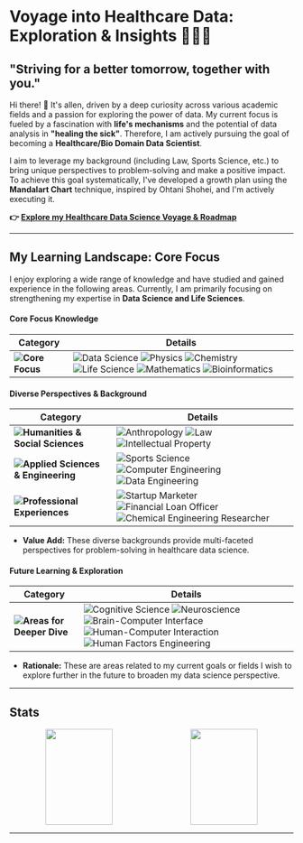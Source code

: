 # Voyage into Healthcare Data: Exploration & Insights 🧭🔬✨

## "Striving for a better tomorrow, together with you."

Hi there! 👋 It's allen, driven by a deep curiosity across various academic fields and a passion for exploring the power of data. My current focus is fueled by a fascination with **life's mechanisms** and the potential of data analysis in **"healing the sick"**. Therefore, I am actively pursuing the goal of becoming a **Healthcare/Bio Domain Data Scientist**.

I aim to leverage my background (including Law, Sports Science, etc.) to bring unique perspectives to problem-solving and make a positive impact. To achieve this goal systematically, I've developed a growth plan using the **Mandalart Chart** technique, inspired by Ohtani Shohei, and I'm actively executing it.

**👉 [Explore my Healthcare Data Science Voyage & Roadmap](https://github.com/allenkang92/healthcare-ds-growth-plan)**

---

## My Learning Landscape: Core Focus

I enjoy exploring a wide range of knowledge and have studied and gained experience in the following areas. Currently, I am primarily focusing on strengthening my expertise in **Data Science and Life Sciences**.

#### Core Focus Knowledge

| **Category** | **Details** |
|--------------|-------------|
| **![Core Focus](https://img.shields.io/badge/Core%20Focus-EAF4FB?style=flat-square)** | ![Data Science](https://img.shields.io/badge/Data%20Science-C1B3F2?style=flat-square) ![Physics](https://img.shields.io/badge/Physics-A8E1DB?style=flat-square) ![Chemistry](https://img.shields.io/badge/Chemistry-A8E1DB?style=flat-square) ![Life Science](https://img.shields.io/badge/Life%20Science-A8E1DB?style=flat-square) ![Mathematics](https://img.shields.io/badge/Mathematics-A8E1DB?style=flat-square)  ![Bioinformatics](https://img.shields.io/badge/Bioinformatics-FFCBDF?style=flat-square) |


#### Diverse Perspectives & Background

| **Category** | **Details** |
|--------------|-------------|
| **![Humanities & Social Sciences](https://img.shields.io/badge/Humanities%20%26%20Social%20Sciences-EAF4FB?style=flat-square)** | ![Anthropology](https://img.shields.io/badge/Anthropology-A8E1DB?style=flat-square) ![Law](https://img.shields.io/badge/Law-A8E1DB?style=flat-square) ![Intellectual Property](https://img.shields.io/badge/Intellectual%20Property-A8E1DB?style=flat-square) |
| **![Applied Sciences & Engineering](https://img.shields.io/badge/Applied%20Sciences%20%26%20Engineering-EAF4FB?style=flat-square)** | ![Sports Science](https://img.shields.io/badge/Sports%20Science-A8E1DB?style=flat-square) ![Computer Engineering](https://img.shields.io/badge/Computer%20Engineering-C1B3F2?style=flat-square) ![Data Engineering](https://img.shields.io/badge/Data%20Engineering-C1B3F2?style=flat-square) |
| **![Professional Experiences](https://img.shields.io/badge/Professional%20Experiences-EAF4FB?style=flat-square)** | ![Startup Marketer](https://img.shields.io/badge/Startup%20Marketer-A8E1DB?style=flat-square) ![Financial Loan Officer](https://img.shields.io/badge/Financial%20Loan%20Officer-A8E1DB?style=flat-square) ![Chemical Engineering Researcher](https://img.shields.io/badge/Chemical%20Engineering%20Researcher-A8E1DB?style=flat-square) |

*   **Value Add:** These diverse backgrounds provide multi-faceted perspectives for problem-solving in healthcare data science.

#### Future Learning & Exploration

| **Category** | **Details** |
|--------------|-------------|
| **![Areas for Deeper Dive](https://img.shields.io/badge/Future%20Exploration-EAF4FB?style=flat-square)** | ![Cognitive Science](https://img.shields.io/badge/Cognitive%20Science-FFCBDF?style=flat-square) ![Neuroscience](https://img.shields.io/badge/Neuroscience-FFCBDF?style=flat-square) ![Brain-Computer Interface](https://img.shields.io/badge/Brain--Computer%20Interface-FFCBDF?style=flat-square) ![Human-Computer Interaction](https://img.shields.io/badge/Human--Computer%20Interaction-FFCBDF?style=flat-square) ![Human Factors Engineering](https://img.shields.io/badge/Human%20Factors%20Engineering-FFCBDF?style=flat-square) |

*   **Rationale:** These are areas related to my current goals or fields I wish to explore further in the future to broaden my data science perspective.


---


## Stats
<div align="center">
  <div style="display: flex; justify-content: space-between; width: 100%; max-width: 1000px; align-items: center;">
    <img src="https://github-readme-stats.vercel.app/api?username=allenkang92&show_icons=true&theme=buefy" style="flex: 1; width: 48%; height: 170px; object-fit: cover; margin-right: 10px;">
    <img src="https://github-readme-stats.vercel.app/api/top-langs/?username=allenkang92&layout=compact&theme=buefy&size_weight=0.35&count_weight=0.65" style="flex: 1; width: 48%; height: 170px; object-fit: cover;">
  </div>
</div>


---
